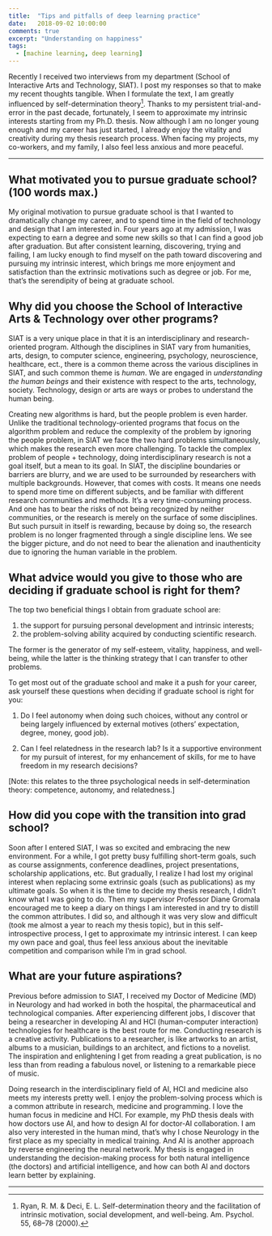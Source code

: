 ```yaml
---
title:  "Tips and pitfalls of deep learning practice"
date:   2018-09-02 10:00:00
comments: true
excerpt: "Understanding on happiness"
tags:
  - [machine learning, deep learning]
---
```


Recently I received two interviews from my department (School of Interactive Arts and Technology, SIAT). I post my responses so that to make my recent thoughts tangible. When I formulate the text, I am greatly influenced by self-determination theory[^self-determination theory]. Thanks to my persistent trial-and-error in the past decade, fortunately, I seem to approximate my intrinsic interests starting from my Ph.D. thesis. Now although I am no longer young enough and my career has just started, I already enjoy the vitality and creativity during my thesis research process. When facing my projects, my co-workers, and my family, I also feel less anxious and more peaceful.


---
## What motivated you to pursue graduate school? (100 words max.)

My original motivation to pursue graduate school is that I wanted to dramatically change my career, and to spend time in the field of technology and design that I am interested in. Four years ago at my admission, I was expecting to earn a degree and some new skills so that I can find a good job after graduation. But after consistent learning, discovering, trying and failing, I am lucky enough to find myself on the path toward discovering and pursuing my intrinsic interest, which brings me more enjoyment and satisfaction than the extrinsic motivations such as degree or job. For me, that’s the serendipity of being at graduate school.

## Why did you choose the School of Interactive Arts & Technology over other programs?

SIAT is a very unique place in that it is an interdisciplinary and research-oriented program. Although the disciplines in SIAT vary from humanities, arts, design, to computer science, engineering, psychology, neuroscience, healthcare, ect., there is a common theme across the various disciplines in SIAT, and such common theme is *human*. We are engaged in *understanding the human beings* and their existence with respect to the arts, technology, society. Technology, design or arts are ways or probes to understand the human being.

Creating new algorithms is hard, but the people problem is even harder. Unlike the traditional technology-oriented programs that focus on the algorithm problem and reduce the complexity of the problem by ignoring the people problem, in SIAT we face the two hard problems simultaneously, which makes the research even more challenging. To tackle the complex problem of people + technology, doing interdisciplinary research is not a goal itself, but a mean to its goal. In SIAT, the discipline boundaries or barriers are blurry, and we are used to be surrounded by researchers with multiple backgrounds. However, that comes with costs. It means one needs to spend more time on different subjects, and be familiar with different research communities and methods. It’s a very time-consuming process. And one has to bear the risks of not being recognized by neither communities, or the research is merely on the surface of some disciplines. But such pursuit in itself is rewarding, because by doing so, the research problem is no longer fragmented through a single discipline lens. We see the bigger picture, and do not need to bear the alienation and inauthenticity due to ignoring the human variable in the problem.

## What advice would you give to those who are deciding if graduate school is right for them?

The top two beneficial things I obtain from graduate school are:

1. the support for pursuing personal development and intrinsic interests;
2. the problem-solving ability acquired by conducting scientific research.

The former is the generator of my self-esteem, vitality, happiness, and well-being, while the latter is the thinking strategy that I can transfer to other problems.

To get most out of the graduate school and make it a push for your career, ask yourself these questions when deciding if graduate school is right for you:

1. Do I feel autonomy when doing such choices, without any control or being largely influenced by external motives (others’ expectation, degree, money, good job).

2. Can I feel relatedness in the research lab? Is it a supportive environment for my pursuit of interest, for my enhancement of skills, for me to have freedom in my research decisions?  

[Note: this relates to the three psychological needs in self-determination theory: competence, autonomy, and relatedness.]

## How did you cope with the transition into grad school?

Soon after I entered SIAT, I was so excited and embracing the new environment. For a while, I got pretty busy fulfilling short-term goals, such as course assignments, conference deadlines, project presentations, scholarship applications, etc. But gradually, I realize I had lost my original interest when replacing some extrinsic goals (such as publications) as my ultimate goals. So when it is the time to decide my thesis research, I didn’t know what I was going to do. Then my supervisor Professor Diane Gromala encouraged me to keep a diary on things I am interested in and try to distill the common attributes. I did so, and although it was very slow and difficult (took me almost a year to reach my thesis topic), but in this self-introspective process, I get to approximate my intrinsic interest. I can keep my own pace and goal, thus feel less anxious about the inevitable competition and comparison while I’m in grad school.


## What are your future aspirations?

Previous before admission to SIAT, I received my Doctor of Medicine (MD) in Neurology and had worked in both the hospital, the pharmaceutical and technological companies. After experiencing different jobs, I discover that being a researcher in developing AI and HCI (human-computer interaction) technologies for healthcare is the best route for me. Conducting research is a creative activity. Publications to a researcher, is like artworks to an artist, albums to a musician, buildings to an architect, and fictions to a novelist. The inspiration and enlightening I get from reading a great publication, is no less than from reading a fabulous novel, or listening to a remarkable piece of music.

Doing research in the interdisciplinary field of AI, HCI and medicine also meets my interests pretty well. I enjoy the problem-solving process which is a common attribute in research, medicine and programming. I love the human focus in medicine and HCI. For example, my PhD thesis deals with how doctors use AI, and how to design AI for doctor-AI collaboration. I am also very interested in the human mind, that’s why I chose Neurology in the first place as my specialty in medical training. And AI is another approach by reverse engineering the neural network. My thesis is engaged in understanding the decision-making process for both natural intelligence (the doctors) and artificial intelligence, and how can both AI and doctors learn better by explaining.


[^self-determination theory]: Ryan, R. M. & Deci, E. L. Self-determination theory and the facilitation of intrinsic motivation, social development, and well-being. Am. Psychol. 55, 68–78 (2000).



---
